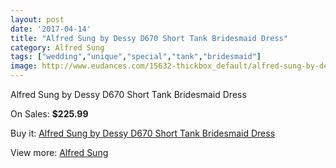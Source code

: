 ```yaml
---
layout: post
date: '2017-04-14'
title: "Alfred Sung by Dessy D670 Short Tank Bridesmaid Dress"
category: Alfred Sung
tags: ["wedding","unique","special","tank","bridesmaid"]
image: http://www.eudances.com/15632-thickbox_default/alfred-sung-by-dessy-d670-short-tank-bridesmaid-dress.jpg
---
```

Alfred Sung by Dessy D670 Short Tank Bridesmaid Dress

On Sales: **$225.99**
<a href="https://www.eudances.com/en/alfred-sung/4618-alfred-sung-by-dessy-d670-short-tank-bridesmaid-dress.html"><amp-img layout="responsive" width="600" height="600" src="//www.eudances.com/15632-thickbox_default/alfred-sung-by-dessy-d670-short-tank-bridesmaid-dress.jpg" alt="Alfred Sung by Dessy D670 Short Tank Bridesmaid Dress 0" /></a>
<a href="https://www.eudances.com/en/alfred-sung/4618-alfred-sung-by-dessy-d670-short-tank-bridesmaid-dress.html"><amp-img layout="responsive" width="600" height="600" src="//www.eudances.com/15635-thickbox_default/alfred-sung-by-dessy-d670-short-tank-bridesmaid-dress.jpg" alt="Alfred Sung by Dessy D670 Short Tank Bridesmaid Dress 1" /></a>
<a href="https://www.eudances.com/en/alfred-sung/4618-alfred-sung-by-dessy-d670-short-tank-bridesmaid-dress.html"><amp-img layout="responsive" width="600" height="600" src="//www.eudances.com/15634-thickbox_default/alfred-sung-by-dessy-d670-short-tank-bridesmaid-dress.jpg" alt="Alfred Sung by Dessy D670 Short Tank Bridesmaid Dress 2" /></a>
<a href="https://www.eudances.com/en/alfred-sung/4618-alfred-sung-by-dessy-d670-short-tank-bridesmaid-dress.html"><amp-img layout="responsive" width="600" height="600" src="//www.eudances.com/15633-thickbox_default/alfred-sung-by-dessy-d670-short-tank-bridesmaid-dress.jpg" alt="Alfred Sung by Dessy D670 Short Tank Bridesmaid Dress 3" /></a>

Buy it: [Alfred Sung by Dessy D670 Short Tank Bridesmaid Dress](https://www.eudances.com/en/alfred-sung/4618-alfred-sung-by-dessy-d670-short-tank-bridesmaid-dress.html "Alfred Sung by Dessy D670 Short Tank Bridesmaid Dress")

View more: [Alfred Sung](https://www.eudances.com/en/52-alfred-sung "Alfred Sung")